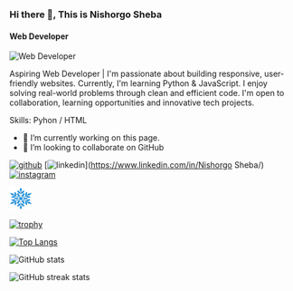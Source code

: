 ### Hi there 👋, This is Nishorgo Sheba
#### Web Developer
![Web Developer](https://media.licdn.com/dms/image/v2/D5603AQFuSXK9EcuGXA/profile-displayphoto-shrink_100_100/B56ZSKPOeFH0AU-/0/1737486036173?e=1750896000&v=beta&t=vYTiUs6nyRVIiERgm7GBHRTXe_Q7Orj25jILJEdGEGY)

Aspiring Web Developer | 
I'm passionate about building responsive, user-friendly websites. Currently, I'm learning Python & JavaScript. I enjoy solving real-world problems through clean and efficient code. I'm open to collaboration, learning opportunities and innovative tech projects.

Skills: Pyhon / HTML 

- 🔭 I’m currently working on this page. 
- 👯 I’m looking to collaborate on GitHub 


[<img src='https://cdn.jsdelivr.net/npm/simple-icons@3.0.1/icons/github.svg' alt='github' height='40'>](https://github.com/NishorgoSheba)  [<img src='https://cdn.jsdelivr.net/npm/simple-icons@3.0.1/icons/linkedin.svg' alt='linkedin' height='40'>](https://www.linkedin.com/in/Nishorgo Sheba/)  [<img src='https://cdn.jsdelivr.net/npm/simple-icons@3.0.1/icons/instagram.svg' alt='instagram' height='40'>](https://www.instagram.com/nishorgo_sheba/)  

<a href='https://archiveprogram.github.com/'><img src='https://raw.githubusercontent.com/acervenky/animated-github-badges/master/assets/acbadge.gif' width='40' height='40'></a> 

[![trophy](https://github-profile-trophy.vercel.app/?username=NishorgoSheba)](https://github.com/ryo-ma/github-profile-trophy)

[![Top Langs](https://github-readme-stats.vercel.app/api/top-langs/?username=NishorgoSheba)](https://github.com/anuraghazra/github-readme-stats)

![GitHub stats](https://github-readme-stats.vercel.app/api?username=NishorgoSheba&show_icons=true&count_private=true)  

![GitHub streak stats](https://streak-stats.demolab.com/?user=NishorgoSheba)  

